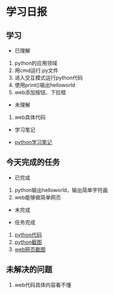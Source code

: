 # 学习日报

## 学习

* 已理解
1. python的应用领域
2. 用cmd运行.py文件
3. 进入交互模式运行python代码
4. 使用print()输出helloworld
5. web添加按钮、下拉框

* 未理解
1. web具体代码


* 学习笔记

* [python学习笔记](https://www.liaoxuefeng.com/wiki/1016959663602400/1017075323632896)

## 今天完成的任务

* 已完成
1. python输出helloworld，输出简单字符画
2. web能够做简单网页

* 未完成

* 任务完成

 1. [python代码]()
 2. [python截图]()
 3. [web网页截图]()

## 未解决的问题

1. web代码具体内容看不懂
